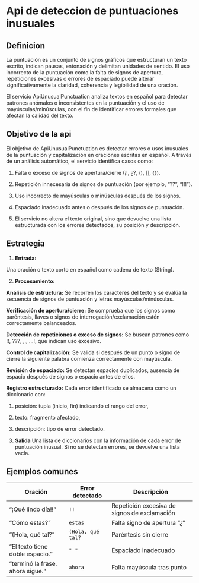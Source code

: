 # Api de deteccion de puntuaciones  inusuales 

## Definicion

La puntuación es un conjunto de signos gráficos que estructuran un texto escrito, indican pausas, entonación y delimitan unidades de sentido.
El uso incorrecto de la puntuación como la falta de signos de apertura, repeticiones excesivas o errores de espaciado puede alterar significativamente la claridad, coherencia y legibilidad de una oración.

El servicio ApiUnusualPunctuation analiza textos en español para detectar patrones anómalos o inconsistentes en la puntuación y el uso de mayúsculas/minúsculas, con el fin de identificar errores formales que afectan la calidad del texto.

## Objetivo de la api

El objetivo de ApiUnusualPunctuation es detectar errores o usos inusuales de la puntuación y capitalización en oraciones escritas en español.
A través de un análisis automático, el servicio identifica casos como:

1) Falta o exceso de signos de apertura/cierre (¡!, ¿?, (), [], {}).

2) Repetición innecesaria de signos de puntuación (por ejemplo, “??”, “!!!”).

3) Uso incorrecto de mayúsculas o minúsculas después de los signos.

4) Espaciado inadecuado antes o después de los signos de puntuación.

5) El servicio no altera el texto original, sino que devuelve una lista estructurada con los errores detectados, su posición y descripción.

## Estrategia

1. **Entrada:** 

Una oración o texto corto en español como cadena de texto (String).

2. **Procesamiento:**

**Análisis de estructura:**
Se recorren los caracteres del texto y se evalúa la secuencia de signos de puntuación y letras mayúsculas/minúsculas.

**Verificación de apertura/cierre:**
Se comprueba que los signos como paréntesis, llaves o signos de interrogación/exclamación estén correctamente balanceados.

**Detección de repeticiones o exceso de signos:**
Se buscan patrones como !!, ???, ,,, ...!, que indican uso excesivo.

**Control de capitalización:**
Se valida si después de un punto o signo de cierre la siguiente palabra comienza correctamente con mayúscula.

**Revisión de espaciado:**
Se detectan espacios duplicados, ausencia de espacio después de signos o espacio antes de ellos.

**Registro estructurado:**
Cada error identificado se almacena como un diccionario con:

  1) posición: tupla (inicio, fin) indicando el rango del error,

  2) texto: fragmento afectado,

  3) descripción: tipo de error detectado.

3. **Salida**
 Una lista de diccionarios con la información de cada error de puntuación inusual. Si no se detectan errores, se devuelve una lista vacía.

## Ejemplos comunes

 | Oración                            | Error detectado   | Descripción                                  |
| ---------------------------------- | ----------------- | -------------------------------------------- |
| “¡Qué lindo día!!”                 | `!!`              | Repetición excesiva de signos de exclamación |
| “Cómo estas?”                     | `estas`           | Falta signo de apertura “¿”                  |
| “(Hola, qué tal?”                  | `(Hola, qué tal?` | Paréntesis sin cierre                        |
| “El  texto tiene  doble  espacio.” | ` " " `              | Espaciado inadecuado                         |
| “terminó la frase. ahora sigue.”   | `ahora`           | Falta mayúscula tras punto                   |

